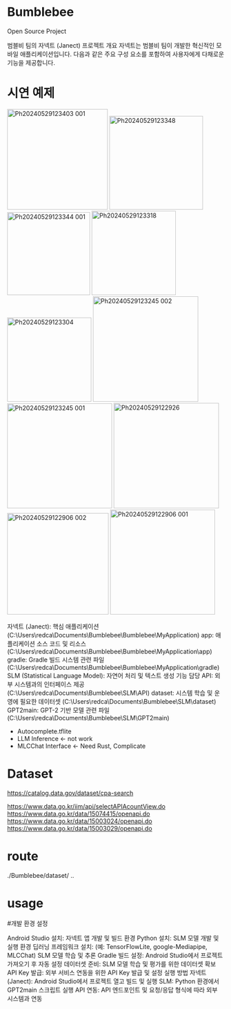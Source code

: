 # Bumblebee
Open Source Project

범블비 팀의 자넥트 (Janect) 프로젝트
개요
자넥트는 범블비 팀이 개발한 혁신적인 모바일 애플리케이션입니다. 다음과 같은 주요 구성 요소를 포함하여 사용자에게 다채로운 기능을 제공합니다.

# 시연 예제

<img width="233" alt="Ph20240529123403 001" src="https://github.com/Heisnotanimposter/Bumblebee/assets/97718938/4c8f5168-23c9-4226-af8e-d8a09bee5aae">
<img width="217" alt="Ph20240529123348" src="https://github.com/Heisnotanimposter/Bumblebee/assets/97718938/314a2d99-531e-4271-aa52-031e86cf7006">
<img width="192" alt="Ph20240529123344 001" src="https://github.com/Heisnotanimposter/Bumblebee/assets/97718938/8d7b2d6b-2d57-40a5-a0fa-f1440df50b6a">
<img width="195" alt="Ph20240529123318" src="https://github.com/Heisnotanimposter/Bumblebee/assets/97718938/f494a781-b47b-4a08-8e59-244112dc4bb5">
<img width="195" alt="Ph20240529123304" src="https://github.com/Heisnotanimposter/Bumblebee/assets/97718938/89948236-8b17-43d5-90dd-bf6b5ba8797c">
<img width="244" alt="Ph20240529123245 002" src="https://github.com/Heisnotanimposter/Bumblebee/assets/97718938/c2c60f4c-c0f7-4a7a-b7c5-ad2fa433ecdd">
<img width="243" alt="Ph20240529123245 001" src="https://github.com/Heisnotanimposter/Bumblebee/assets/97718938/5518fa49-ee95-4bb7-bfe7-2c56694bcd09">
<img width="244" alt="Ph20240529122926" src="https://github.com/Heisnotanimposter/Bumblebee/assets/97718938/354b5db7-85cf-4c4a-b2af-79eb198b9618">
<img width="235" alt="Ph20240529122906 002" src="https://github.com/Heisnotanimposter/Bumblebee/assets/97718938/5041fbfd-97be-4f0d-8a58-be4d27530748">
<img width="243" alt="Ph20240529122906 001" src="https://github.com/Heisnotanimposter/Bumblebee/assets/97718938/019c0af6-04d5-4944-8347-b92ef9349ed5">

자넥트 (Janect): 핵심 애플리케이션 (C:\Users\redca\Documents\Bumblebee\Bumblebee\MyApplication)
app: 애플리케이션 소스 코드 및 리소스 (C:\Users\redca\Documents\Bumblebee\Bumblebee\MyApplication\app)
gradle: Gradle 빌드 시스템 관련 파일 (C:\Users\redca\Documents\Bumblebee\Bumblebee\MyApplication\gradle)
SLM (Statistical Language Model): 자연어 처리 및 텍스트 생성 기능 담당
API: 외부 시스템과의 인터페이스 제공 (C:\Users\redca\Documents\Bumblebee\SLM\API)
dataset: 시스템 학습 및 운영에 필요한 데이터셋 (C:\Users\redca\Documents\Bumblebee\SLM\dataset)
GPT2main: GPT-2 기반 모델 관련 파일 (C:\Users\redca\Documents\Bumblebee\SLM\GPT2main)
+ Autocomplete.tflite
+ LLM Inference <- not work
+ MLCChat Interface <- Need Rust, Complicate

# Dataset
https://catalog.data.gov/dataset/cpa-search

https://www.data.go.kr/iim/api/selectAPIAcountView.do <br>
https://www.data.go.kr/data/15074415/openapi.do<br>
https://www.data.go.kr/data/15003024/openapi.do<br>
https://www.data.go.kr/data/15003029/openapi.do<br>


# route
./Bumblebee/dataset/ ..

# usage

#개발 환경 설정

Android Studio 설치: 자넥트 앱 개발 및 빌드 환경
Python 설치: SLM 모델 개발 및 실행 환경
딥러닝 프레임워크 설치: (예: TensorFlowLite, google-Mediapipe, MLCChat) SLM 모델 학습 및 추론
Gradle 빌드 설정: Android Studio에서 프로젝트 가져오기 후 자동 설정
데이터셋 준비: SLM 모델 학습 및 평가를 위한 데이터셋 확보
API Key 발급: 외부 서비스 연동을 위한 API Key 발급 및 설정
실행 방법
자넥트 (Janect): Android Studio에서 프로젝트 열고 빌드 및 실행
SLM: Python 환경에서 GPT2main 스크립트 실행
API 연동: API 엔드포인트 및 요청/응답 형식에 따라 외부 시스템과 연동

